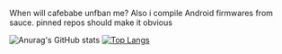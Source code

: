 When will cafebabe unfban me?
Also i compile Android firmwares from sauce. pinned repos should make it obvious


![Anurag's GitHub stats](https://github-readme-stats.vercel.app/api?username=newuserbtw&show_icons=true&theme=dark)
[![Top Langs](https://github-readme-stats.vercel.app/api/top-langs/?username=newuserbtw&layout=compact&theme=dark)](https://github.com/anuraghazra/github-readme-stats)
